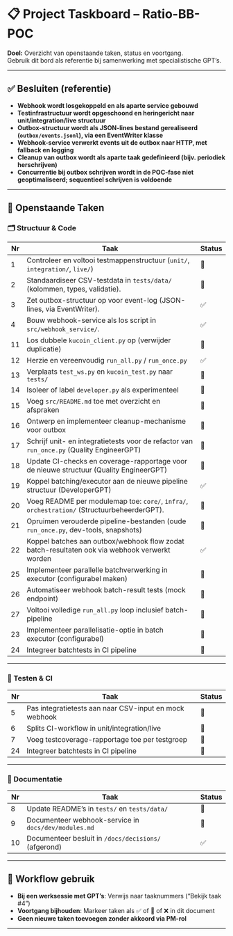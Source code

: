 # 📋 Project Taskboard – Ratio-BB-POC

**Doel:** Overzicht van openstaande taken, status en voortgang.  
Gebruik dit bord als referentie bij samenwerking met specialistische GPT’s.

---

## ✅ Besluiten (referentie)

- **Webhook wordt losgekoppeld en als aparte service gebouwd**  
- **Testinfrastructuur wordt opgeschoond en heringericht naar unit/integration/live structuur**  
- **Outbox-structuur wordt als JSON-lines bestand gerealiseerd (`outbox/events.jsonl`), via een EventWriter klasse**  
- **Webhook-service verwerkt events uit de outbox naar HTTP, met fallback en logging**  
- **Cleanup van outbox wordt als aparte taak gedefinieerd (bijv. periodiek herschrijven)**  
- **Concurrentie bij outbox schrijven wordt in de POC-fase niet geoptimaliseerd; sequentieel schrijven is voldoende**

---

## 🚧 Openstaande Taken

### 🗂️ Structuur & Code

| Nr | Taak | Status |
|----|-----------------------------------------------------------------------------------------------|----|
| 1  | Controleer en voltooi testmappenstructuur (`unit/`, `integration/`, `live/`)                  | 🔄 |
| 2  | Standaardiseer CSV-testdata in `tests/data/` (kolommen, types, validatie).                    | 🔄 |
| 3  | Zet outbox-structuur op voor event-log (JSON-lines, via EventWriter).                         | ✅ |
| 4  | Bouw webhook-service als los script in `src/webhook_service/`.                                | ✅ |
| 11 | Los dubbele `kucoin_client.py` op (verwijder duplicatie)                                      | 🔄 |
| 12 | Herzie en vereenvoudig `run_all.py` / `run_once.py`                                           | ✅ |
| 13 | Verplaats `test_ws.py` en `kucoin_test.py` naar `tests/`                                      | 🔄 |
| 14 | Isoleer of label `developer.py` als experimenteel                                             | 🔄 |
| 15 | Voeg `src/README.md` toe met overzicht en afspraken                                           | 🔄 |
| 16 | Ontwerp en implementeer cleanup-mechanisme voor outbox                                        | 🔄 |
| 17 | Schrijf unit- en integratietests voor de refactor van `run_once.py` (Quality EngineerGPT)     | 🔄 |
| 18 | Update CI-checks en coverage-rapportage voor de nieuwe structuur (Quality EngineerGPT)        | 🔄 |
| 19 | Koppel batching/executor aan de nieuwe pipeline structuur (DeveloperGPT)                      | ✅ |
| 20 | Voeg README per modulemap toe: `core/`, `infra/`, `orchestration/` (StructuurbeheerderGPT).   | 🔄 |
| 21 | Opruimen verouderde pipeline-bestanden (oude `run_once.py`, dev-tools, snapshots)             | 🔄 |
| 22 | Koppel batches aan outbox/webhook flow zodat batch-resultaten ook via webhook verwerkt worden | ✅ |
| 25 | Implementeer parallelle batchverwerking in executor (configurabel maken)                      | 🔄 |
| 26 | Automatiseer webhook batch-result tests (mock endpoint)                                       | 🔄 |
| 27 | Voltooi volledige `run_all.py` loop inclusief batch-pipeline                                  | 🔄 |
| 23 | Implementeer parallelisatie-optie in batch executor (configurabel)                            | 🔄 |
| 24 | Integreer batchtests in CI pipeline                                                           | 🔄 |

---

### 🧪 Testen & CI

| Nr | Taak | Status |
|----|-------------------------------------------------------|----|
| 5 | Pas integratietests aan naar CSV-input en mock webhook | 🔄 |
| 6 | Splits CI-workflow in unit/integration/live            | 🔄 |
| 7 | Voeg testcoverage-rapportage toe per testgroep         | 🔄 |
| 24 | Integreer batchtests in CI pipeline                   | 🔄 |

---

### 📝 Documentatie

| Nr | Taak | Status |
|----|------------------------------------------------------|----|
| 8 | Update README’s in `tests/` en `tests/data/`          | 🔄 |
| 9 | Documenteer webhook-service in `docs/dev/modules.md`  | 🔄 |
| 10 | Documenteer besluit in `/docs/decisions/` (afgerond) | ✅ |

---

## 🔄 Workflow gebruik

- **Bij een werksessie met GPT’s**: Verwijs naar taaknummers (“Bekijk taak #4”)
- **Voortgang bijhouden**: Markeer taken als ✅ of 🔄 of ❌ in dit document
- **Geen nieuwe taken toevoegen zonder akkoord via PM-rol**

---
